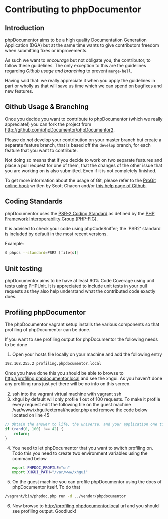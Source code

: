 Contributing to phpDocumentor
=============================

Introduction
------------

phpDocumentor aims to be a high quality Documentation Generation Application (DGA) but at the same time wants to give
contributors freedom when submitting fixes or improvements.

As such we want to *encourage* but not obligate you, the contributor, to follow these guidelines. The only exception to
this are the guidelines regarding *Github usage and branching* to prevent `merge-hell`.

Having said that: we really appreciate it when you apply the guidelines in part or wholly as that will save us time
which we can spend on bugfixes and new features.

Github Usage & Branching
------------------------

Once you decide you want to contribute to phpDocumentor (which we really appreciate!) you can fork the project from
http://github.com/phpDocumentor/phpDocumentor2.

Please do *not* develop your contribution on your master branch but create a separate feature branch, that is based off
the `develop` branch, for each feature that you want to contribute.

   Not doing so means that if you decide to work on two separate features and place a pull request for one of them, that
   the changes of the other issue that you are working on is also submitted. Even if it is not completely finished.

To get more information about the usage of Git, please refer to the [ProGit online book](http://progit.org/book) written
by Scott Chacon and/or [this help page of Github](https://help.github.com/articles/using-pull-requests).

Coding Standards
----------------

phpDocumentor uses the
[PSR-2 Coding Standard](https://github.com/php-fig/fig-standards/blob/master/accepted/PSR-2-coding-style-guide.md)
as defined by the [PHP Framework Interoperability Group (PHP-FIG)](http://www.php-fig.org/).

It is advised to check your code using phpCodeSniffer; the 'PSR2' standard is included by default in the most
recent versions.

Example:

``` bash
$ phpcs --standard=PSR2 [file(s)]
```

Unit testing
------------

phpDocumentor aims to be have at least 90% Code Coverage using unit tests using PHPUnit. It is appreciated to include
unit tests in your pull requests as they also help understand what the contributed code exactly does.

Profiling phpDocumentor
-----------------------

The phpDocumentor vagrant setup installs the various components so that profiling of phpDocumentor can be done.

If you want to see profiling output for phpDocumentor the following needs to be done

1. Open your hosts file locally on your machine and add the following entry
``` bash
192.168.255.2 profiling.phpdocumentor.local
```
Once you have done this you should be able to browse to http://profiling.phpdocumentor.local and see the xhgui. As you haven't done any profiling runs just yet
there will be no info on this screen.

2. ssh into the vagrant virtual machine with vagrant ssh
3. xhgui by default will only profile 1 out of 100 requests. To make it profile every request edit the following file on the guest machine
   /var/www/xhgui/external/header.php
   and remove the code below located on line 45
``` php
// Obtain the answer to life, the universe, and your application one time out of a hundred
if (rand(0, 100) !== 42) {
    return;
}
```

4. You need to let phpDocumentor that you want to switch profiling on. Todo this you need to create two environment variables using the command below
``` bash
   export PHPDOC_PROFILE="on"
   export XHGUI_PATH="/var/www/xhgui"
```
5. On the guest machine you can profile phpDocumentor using the docs of phpDocumentor itself. To do that
``` bash
/vagrant/bin/phpdoc.php run -d ../vendor/phpdocumentor
```
6. Now browse to http://profiling.phpdocumentor.local url and you should see profiling output. Goodluck!
